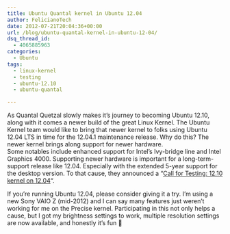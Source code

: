 ```yaml
---
title: Ubuntu Quantal kernel in Ubuntu 12.04
author: FelicianoTech
date: 2012-07-21T20:04:36+00:00
url: /blog/ubuntu-quantal-kernel-in-ubuntu-12-04/
dsq_thread_id:
  - 4065885963
categories:
  - Ubuntu
tags:
  - linux-kernel
  - testing
  - ubuntu-12.10
  - ubuntu-quantal

---
```

As Quantal Quetzal slowly makes it&#8217;s journey to becoming Ubuntu 12.10, along with it comes a newer build of the great Linux Kernel. The Ubuntu Kernel team would like to bring that newer kernel to folks using Ubuntu 12.04 LTS in time for the 12.04.1 maintenance release. Why do this? The newer kernel brings along support for newer hardware. Some notables include enhanced support for Intel&#8217;s Ivy-bridge line and Intel Graphics 4000. Supporting newer hardware is important for a long-term-support release like 12.04. Especially with the extended 5-year support for the desktop version. To that cause, they announced a &#8220;<a title="See The Blog Post" href="http://www.theorangenotebook.com/2012/07/call-for-testing-1210-kernel-on-1204.html" target="_blank">Call for Testing: 12.10 kernel on 12.04</a>&#8220;.

If you&#8217;re running Ubuntu 12.04, please consider giving it a try. I&#8217;m using a new Sony VAIO Z (mid-2012) and I can say many features just weren&#8217;t working for me on the Precise kernel. Participating in this not only helps a cause, but I got my brightness settings to work, multiple resolution settings are now available, and honestly it&#8217;s fun 🙂